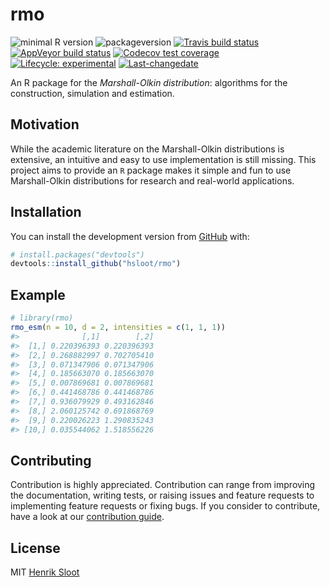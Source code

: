 
<!-- README.md is generated from README.Rmd. Please edit that file -->

# rmo

<!-- badges: start -->

![minimal R
version](https://img.shields.io/badge/R%3E%3D-3.6.1-6666ff.svg)
![packageversion](https://img.shields.io/badge/Package%20version-0.0.0.9000-orange.svg?style=flat-square)
[![Travis build
status](https://travis-ci.org/hsloot/rmo.svg?branch=master)](https://travis-ci.org/hsloot/rmo)
[![AppVeyor build
status](https://ci.appveyor.com/api/projects/status/github/hsloot/rmo?branch=master&svg=true)](https://ci.appveyor.com/project/hsloot/rmo)
[![Codecov test
coverage](https://codecov.io/gh/hsloot/rmo/branch/master/graph/badge.svg)](https://codecov.io/gh/hsloot/rmo?branch=master)
[![Lifecycle:
experimental](https://img.shields.io/badge/lifecycle-experimental-orange.svg)](https://www.tidyverse.org/lifecycle/#experimental)
[![Last-changedate](https://img.shields.io/badge/last%20change-2019--11--16-yellowgreen.svg)](/commits/master)
<!-- badges: end -->

An R package for the *Marshall-Olkin distribution*: algorithms for the
construction, simulation and estimation.

## Motivation

While the academic literature on the Marshall-Olkin distributions is
extensive, an intuitive and easy to use implementation is still missing.
This project aims to provide an `R` package makes it simple and fun to
use Marshall-Olkin distributions for research and real-world
applications.

## Installation

You can install the development version from
[GitHub](https://github.com/) with:

``` r
# install.packages("devtools")
devtools::install_github("hsloot/rmo")
```

## Example

``` r
# library(rmo)
rmo_esm(n = 10, d = 2, intensities = c(1, 1, 1))
#>              [,1]        [,2]
#>  [1,] 0.220396393 0.220396393
#>  [2,] 0.268882997 0.702705410
#>  [3,] 0.071347906 0.071347906
#>  [4,] 0.185663070 0.185663070
#>  [5,] 0.007869681 0.007869681
#>  [6,] 0.441468786 0.441468786
#>  [7,] 0.936079929 0.493162846
#>  [8,] 2.060125742 0.691868769
#>  [9,] 0.220026223 1.290835243
#> [10,] 0.035544062 1.518556226
```

## Contributing

Contribution is highly appreciated. Contribution can range from
improving the documentation, writing tests, or raising issues and
feature requests to implementing feature requests or fixing bugs. If you
consider to contribute, have a look at our [contribution
guide](.github/CONTRIBUTING.md).

## License

MIT [Henrik Sloot]()
